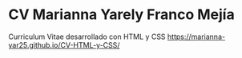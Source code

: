 # CV Marianna Yarely Franco Mejía
Curriculum Vitae desarrollado con HTML y CSS
https://marianna-yar25.github.io/CV-HTML-y-CSS/
